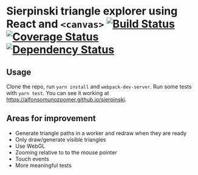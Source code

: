 # Sierpinski triangle explorer using React and `<canvas>` [![Build Status](https://travis-ci.org/alfonsomunozpomer/sierpinski-react.svg?branch=master)](https://travis-ci.org/alfonsomunozpomer/sierpinski-react) [![Coverage Status](https://coveralls.io/repos/github/alfonsomunozpomer/sierpinski-react/badge.svg?branch=master)](https://coveralls.io/github/alfonsomunozpomer/sierpinski-react?branch=master) [![Dependency Status](https://gemnasium.com/badges/github.com/alfonsomunozpomer/sierpinski-react.svg)](https://gemnasium.com/github.com/alfonsomunozpomer/sierpinski-react)

## Usage
Clone the repo, run `yarn install` and `webpack-dev-server`. Run some tests with `yarn test`. You can see it working at https://alfonsomunozpomer.github.io/sierpinski.

## Areas for improvement
- Generate triangle paths in a worker and redraw when they are ready
- Only draw/generate visible triangles
- Use WebGL
- Zooming relative to to the mouse pointer
- Touch events
- More meaningful tests
